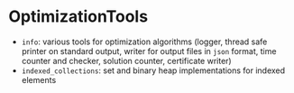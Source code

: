 # OptimizationTools

* `info`: various tools for optimization algorithms (logger, thread safe printer on standard output, writer for output files in `json` format, time counter and checker, solution counter, certificate writer)
* `indexed_collections`: set and binary heap implementations for indexed elements

